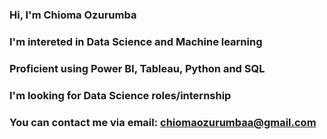 ### Hi, I'm Chioma Ozurumba
### I'm intereted in Data Science and Machine learning
### Proficient using Power BI, Tableau, Python and SQL
### I'm looking for Data Science roles/internship
### You can contact me via email: chiomaozurumbaa@gmail.com
 
 

<!---
Chioma-xls/Chioma-xls is a ✨ special ✨ repository because its `README.md` (this file) appears on your GitHub profile.
You can click the Preview link to take a look at your changes.
--->
